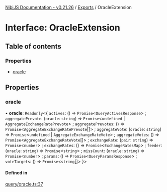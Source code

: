 [NibiJS Documentation - v0.21.26](../intro.md) / [Exports](../modules.md) / OracleExtension

# Interface: OracleExtension

## Table of contents

### Properties

- [oracle](OracleExtension.md#oracle)

## Properties

### oracle

• **oracle**: `Readonly`<{ `actives`: () => `Promise`<`QueryActivesResponse`\> ; `aggregatePrevote`: (`oracle`: `string`) => `Promise`<`undefined` \| `AggregateExchangeRatePrevote`\> ; `aggregatePrevotes`: () => `Promise`<`AggregateExchangeRatePrevote`[]\> ; `aggregateVote`: (`oracle`: `string`) => `Promise`<`undefined` \| `AggregateExchangeRateVote`\> ; `aggregateVotes`: () => `Promise`<`AggregateExchangeRateVote`[]\> ; `exchangeRate`: (`pair`: `string`) => `Promise`<`number`\> ; `exchangeRates`: () => `Promise`<`ExchangeRatesMap`\> ; `feeder`: (`oracle`: `string`) => `Promise`<`string`\> ; `missCount`: (`oracle`: `string`) => `Promise`<`number`\> ; `params`: () => `Promise`<`QueryParamsResponse`\> ; `voteTargets`: () => `Promise`<`string`[]\> }\>

#### Defined in

[query/oracle.ts:37](https://github.com/NibiruChain/ts-sdk/blob/43c20f4/packages/nibijs/src/query/oracle.ts#L37)
